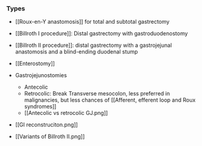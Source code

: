 
### Types
- [[Roux-en-Y anastomosis]] for total and subtotal gastrectomy
- [[Billroth I procedure]]: Distal gastrectomy with gastroduodenostomy
- [[Billroth II procedure]]: distal gastrectomy with a gastrojejunal anastomosis and a blind-ending duodenal stump
- [[Enterostomy]] 

- Gastrojejunostomies
	- Antecolic
	- Retrocolic: Break Transverse mesocolon, less preferred in malignancies, but less chances of [[Afferent, efferent loop and Roux syndromes]] 
	- [[Antecolic vs retrocolic GJ.png]] 

- [[GI reconstruciton.png]]
- [[Variants of Billroth II.png]] 